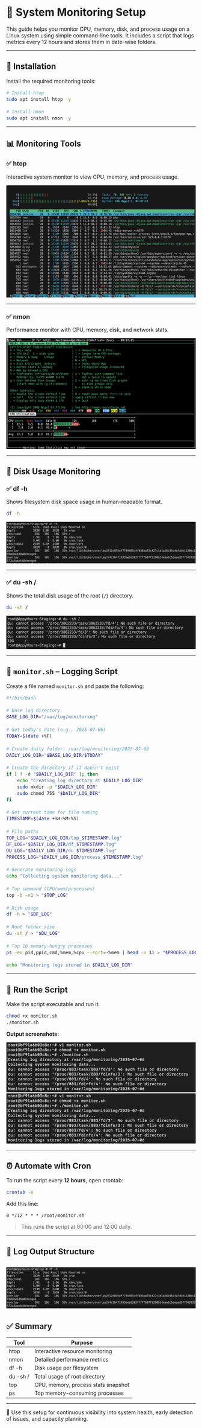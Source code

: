 # 📘 System Monitoring Setup

This guide helps you monitor CPU, memory, disk, and process usage on a Linux system using simple command-line tools. It includes a script that logs metrics every 12 hours and stores them in date-wise folders.

---

## 🔧 Installation

Install the required monitoring tools:

```bash
# Install htop
sudo apt install htop -y

# Install nmon
sudo apt install nmon -y
```

---

## 📊 Monitoring Tools

### ✅ htop

Interactive system monitor to view CPU, memory, and process usage.

![htop](output/task-1/htop-output.png)

---

### ✅ nmon

Performance monitor with CPU, memory, disk, and network stats.

![nmon](output/task-1/nmon-output.png)

---

## 💽 Disk Usage Monitoring

### ✅ df -h

Shows filesystem disk space usage in human-readable format.

```bash
df -h
```

![df](output/task-1/df-output.png)

---

### ✅ du -sh /

Shows the total disk usage of the root (`/`) directory.

```bash
du -sh /
```
![du-2](output/task-1/du-output.png)

---

## 📝 `monitor.sh` – Logging Script

Create a file named `monitor.sh` and paste the following:

```bash
#!/bin/bash

# Base log directory
BASE_LOG_DIR="/var/log/monitoring"

# Get today's date (e.g., 2025-07-06)
TODAY=$(date +%F)

# Create daily folder: /var/log/monitoring/2025-07-06
DAILY_LOG_DIR="$BASE_LOG_DIR/$TODAY"

# Create the directory if it doesn't exist
if [ ! -d "$DAILY_LOG_DIR" ]; then
    echo "Creating log directory at $DAILY_LOG_DIR"
    sudo mkdir -p "$DAILY_LOG_DIR"
    sudo chmod 755 "$DAILY_LOG_DIR"
fi

# Get current time for file naming
TIMESTAMP=$(date +%H-%M-%S)

# File paths
TOP_LOG="$DAILY_LOG_DIR/top_$TIMESTAMP.log"
DF_LOG="$DAILY_LOG_DIR/df_$TIMESTAMP.log"
DU_LOG="$DAILY_LOG_DIR/du_$TIMESTAMP.log"
PROCESS_LOG="$DAILY_LOG_DIR/process_$TIMESTAMP.log"

# Generate monitoring logs
echo "Collecting system monitoring data..."

# Top command (CPU/mem/processes)
top -b -n1 > "$TOP_LOG"

# Disk usage
df -h > "$DF_LOG"

# Root folder size
du -sh / > "$DU_LOG"

# Top 10 memory-hungry processes
ps -eo pid,ppid,cmd,%mem,%cpu --sort=-%mem | head -n 11 > "$PROCESS_LOG"

echo "Monitoring logs stored in $DAILY_LOG_DIR"
```

---

## 🚀 Run the Script

Make the script executable and run it:

```bash
chmod +x monitor.sh
./monitor.sh
```

**Output screenshots:**

![script-output](output/task-1/monitor-execution.png)  
![logs-created](output/task-1/monitor-execution.png)

---

## ⏰ Automate with Cron

To run the script every **12 hours**, open crontab:

```bash
crontab -e
```

Add this line:

```cron
0 */12 * * * /root/monitor.sh
```

> This runs the script at 00:00 and 12:00 daily.

---

## 📂 Log Output Structure

![alt text](output/task-1/df-output.png)
---

## ✅ Summary

| Tool       | Purpose                             |
|------------|-------------------------------------|
| htop       | Interactive resource monitoring     |
| nmon       | Detailed performance metrics        |
| df -h      | Disk usage per filesystem           |
| du -sh /   | Total usage of root directory       |
| top        | CPU, memory, process stats snapshot |
| ps         | Top memory-consuming processes      |

---

📌 Use this setup for continuous visibility into system health, early detection of issues, and capacity planning.
